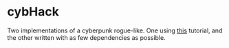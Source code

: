 cybHack
========
Two implementations of a cyberpunk rogue-like. One using [this](http://www.roguebasin.com/index.php?title=Complete_Roguelike_Tutorial,_using_python%2Blibtcod) tutorial, and the other written
with as few dependencies as possible.